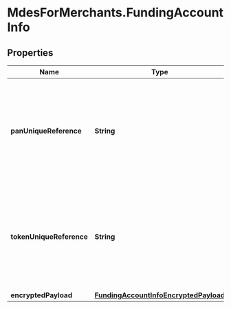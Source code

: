 # MdesForMerchants.FundingAccountInfo

## Properties
Name | Type | Description | Notes
------------ | ------------- | ------------- | -------------
**panUniqueReference** | **String** |  __(CONDITIONAL)__ &lt;br&gt;  For repeat digitizations, the unique reference allocated to the Primary Account Number. When supplied, the tokenUniqueReferenceForPanInfo, accountNumber, expiryMonth and expiryYear must be omitted from CardInfoData.   Only allowed if  tokenUniqueReferenceForPanInfo is not present and encrypted data does not contain the account information. &lt;br&gt; __Max Length:64__  | [optional] 
**tokenUniqueReference** | **String** |  __(CONDITIONAL)__&lt;br&gt;  A unique reference assigned following the allocation of a token used to identify the token for the duration of its lifetime.  For repeat digitizations, the unique reference allocated to the token will be used to retrieve the financial account information. When supplied, the account information is omitted from FundingAccountData &lt;br&gt; __Max Length:64__  | [optional] 
**encryptedPayload** | [**FundingAccountInfoEncryptedPayload**](FundingAccountInfoEncryptedPayload.md) | __(CONDITIONAL)__   | [optional] 


